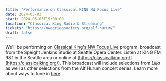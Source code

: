 ```yaml
---
title: "Performance on Classical KING NW Focus Live"
date: 2024-05-03
start: 2024-05-03T19:00:00
location: "Classical King Radio & Streaming"
tickets: "https://nwegriegsociety.org/alf-hurum/"
draft: false
---
```


We'll be performing on [Classical King's NW Focus Live](https://classicalking.org/show/nw-focus-live) program, broadcast from the Speight Jenkins Studio at Seattle Opera Center. Listen at KING FM 98.1 in the Seattle area or online at [https://classicalking.org/](https://classicalking.org/). This broadcast will include selections from *Lilja* as well as other selections from the Alf Hurum concert series. Learn more about ways to tune in [here](https://classicalking.org/listen#other-ways).

